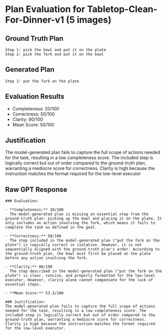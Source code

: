 # Plan Evaluation for Tabletop-Clean-For-Dinner-v1 (5 images)

## Ground Truth Plan
```
Step 1: pick the bowl and put it on the plate
Step 2: pick the fork and put it on the bowl
```

## Generated Plan
```
Step 1: put the fork on the plate
```

## Evaluation Results
- Completeness: 20/100
- Correctness: 50/100
- Clarity: 90/100
- Mean Score: 50/100

## Justification
The model-generated plan fails to capture the full scope of actions needed for the task, resulting in a low completeness score. The included step is logically correct but out of order compared to the ground-truth plan, warranting a mediocre score for correctness. Clarity is high because the instruction matches the format required for the low-level executor

## Raw GPT Response
```
### Evaluation:

- **Completeness:** 20/100  
  The model-generated plan is missing an essential step from the ground-truth plan: picking up the bowl and placing it on the plate. It only includes an action involving the fork, which means it fails to complete the task as defined in the goal.

- **Correctness:** 50/100  
  The step included in the model-generated plan ("put the fork on the plate") is logically correct in isolation. However, it is not sequentially aligned with the ground-truth plan's order. According to the ground-truth plan, the bowl must first be placed on the plate before any action involving the fork.

- **Clarity:** 90/100  
  The step described in the model-generated plan ("put the fork on the plate") is clear, concise, and properly formatted for the low-level executor. However, clarity alone cannot compensate for the lack of essential steps.

- **Mean Score:** 53.3/100  

### Justification:  
The model-generated plan fails to capture the full scope of actions needed for the task, resulting in a low completeness score. The included step is logically correct but out of order compared to the ground-truth plan, warranting a mediocre score for correctness. Clarity is high because the instruction matches the format required for the low-level executor.
```

